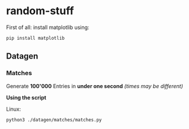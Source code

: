 # random-stuff

First of all: install matplotlib using:
```
pip install matplotlib 
```

## Datagen
### Matches
Generate **100'000** Entries in **under one second** _(times may be different)_

**Using the script**

Linux: 
```
python3 ./datagen/matches/matches.py
```
